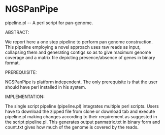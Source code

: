# NGSPanPipe

pipeline.pl -- A perl script for pan-genome.

ABSTRACT:

We report here a one step pipeline to perform pan genome construction. This pipeline employing a novel approach 
uses raw reads as input, collapsing them and generating contigs so as to give maximum genome coverage and a 
matrix file depicting presence/absence of genes in binary format. 

PREREQUISITE:

NGSPanPipe is platform independent. The only prerequisite is that the user should have perl installed in his system.

IMPLEMENTATION:

The single script pipeline (pipeline.pl) integrates multiple perl scripts. Users have to download the zipped file from clone or download tab and execute pipeline.pl making changes according to their requirement as suggested in the script pipeline.pl. This generates output panmatrix.txt in binary form and count.txt gives how much of the genome is covered by the reads.

